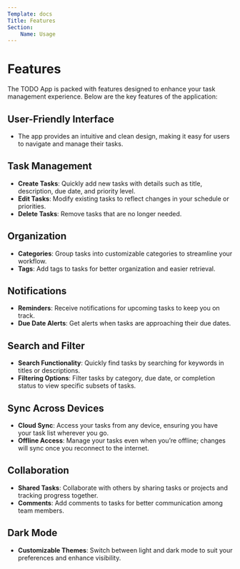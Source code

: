 ```yaml
---
Template: docs
Title: Features
Section:
    Name: Usage
---
```


# Features

The TODO App is packed with features designed to enhance your task management experience. Below are the key features of the application:

## User-Friendly Interface

- The app provides an intuitive and clean design, making it easy for users to navigate and manage their tasks.

## Task Management

- **Create Tasks**: Quickly add new tasks with details such as title, description, due date, and priority level.
- **Edit Tasks**: Modify existing tasks to reflect changes in your schedule or priorities.
- **Delete Tasks**: Remove tasks that are no longer needed.

## Organization

- **Categories**: Group tasks into customizable categories to streamline your workflow.
- **Tags**: Add tags to tasks for better organization and easier retrieval.

## Notifications

- **Reminders**: Receive notifications for upcoming tasks to keep you on track.
- **Due Date Alerts**: Get alerts when tasks are approaching their due dates.

## Search and Filter

- **Search Functionality**: Quickly find tasks by searching for keywords in titles or descriptions.
- **Filtering Options**: Filter tasks by category, due date, or completion status to view specific subsets of tasks.

## Sync Across Devices

- **Cloud Sync**: Access your tasks from any device, ensuring you have your task list wherever you go.
- **Offline Access**: Manage your tasks even when you’re offline; changes will sync once you reconnect to the internet.

## Collaboration

- **Shared Tasks**: Collaborate with others by sharing tasks or projects and tracking progress together.
- **Comments**: Add comments to tasks for better communication among team members.

## Dark Mode

- **Customizable Themes**: Switch between light and dark mode to suit your preferences and enhance visibility.